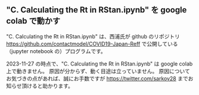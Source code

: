 ## "C. Calculating the Rt in RStan.ipynb" を google colab で動かす
"C. Calculating the Rt in RStan.ipynb" は、西浦氏が github のリポジトリ https://github.com/contactmodel/COVID19-Japan-Reff で公開している（jupyter notebook の）プログラムです。

2023-11-27 の時点で、"C. Calculating the Rt in RStan.ipynb" は google colab 上で動きません。
原因が分からず、動く目途は立っていません。
原因についてお気づきの点があれば、誠にお手数ですが https://twitter.com/sarkov28 までお知らせ頂けると助かります。

